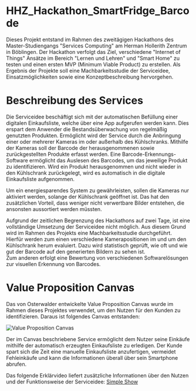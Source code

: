 # HHZ_Hackathon_SmartFridge_Barcode

Dieses Projekt entstand im Rahmen des zweitägigen Hackathons des Master-Studiengangs "Services Computing" am Herman Hollerith Zentrum in Böblingen. Der Hackathon verfolgt das Ziel, verschiedene "Internet of Things" Ansätze im Bereich "Lernen und Lehren" und "Smart Home" zu testen und einen ersten MVP (Minimum Viable Product) zu erstellen. Als Ergebnis der Projekte soll eine Machbarkeitsstudie der Serviceidee, Einsatzmöglichkeiten sowie eine Konzeptbeschreibung  hervorgehen.

 

# Beschreibung des Services
Die Serviceidee beschäftigt sich mit der automatischen Befüllung einer digitalen Einkaufsliste, welche über eine App aufgerufen werden kann. Dies erspart dem Anwender die Bestandsüberwachung von regelmäßig genutzten Produkten. Ermöglicht wird der Service durch die Anbringung einer oder mehrerer Kameras im oder außerhalb des Kühlschranks. Mithilfe der Kameras soll der Barcode der herausgenommenen sowie zurückgestellten Produkte erfasst werden. Eine Barcode-Erkennungs-Software ermöglicht das Auslesen des Barcodes, um das jeweilige Produkt zu identifizieren. Wird ein Produkt herausgenommen und nicht wieder in den Kühlschrank zurückgelegt, wird es automatisch in die digitale Einkaufsliste aufgenommen. 

Um ein energiesparendes System zu gewährleisten, sollen die Kameras nur aktiviert werden, solange der Kühlschrank geöffnet ist. Das hat den zusätzlichen Vorteil, dass weniger nicht verwertbare Bilder entstehen, die ansonsten aussortiert werden müssten.

Aufgrund der zeitlichen Begrenzung des Hackathons auf zwei Tage, ist eine vollständige Umsetzung der Serviceidee nicht möglich. Aus diesem Grund wird im Rahmen des Projekts eine Machbarkeitsstudie durchgeführt.  
Hierfür werden zum einen verschiedene Kamerapositionen im und um den Kühlschrank herum evaluiert. Dazu wird statistisch geprüft, wie oft und wie gut der Barcode auf den generierten Bildern zu sehen ist.  
Zum anderen erfolgt eine Bewertung von verschiedenen Softwarelösungen zur visuellen Erkennung von Barcodes.


# Value Proposition Canvas

Das von Osterwalder entwickelte Value Proposition Canvas wurde im Rahmen dieses Projektes verwendet, um den Nutzen für den Kunden zu identifizieren. Daraus ist folgendes Canvas entstanden:

![Value Proposition Canvas](https://github.com/RichiWolf/HHZ_Hackathon_SmartFridge_Barcode/blob/master/VPC.png)

Der im Canvas beschriebene Service ermöglicht dem Nutzer seine Einkäufe mithilfe der automatisch erzeugten Einkaufsliste zu erledigen. Der Kunde spart sich die Zeit eine manuelle Einkaufsliste anzufertigen, vermeidet Fehleinkäufe und kann die Informationen überall über sein Smartphone abrufen.

Das folgende Erklärvideo liefert zusätzliche Informationen über den Nutzen und der Funktionsweise der Serviceidee: [Simple Show](https://videos.mysimpleshow.com/0aCBUDVING)
